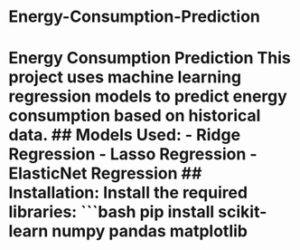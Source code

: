# Energy-Consumption-Prediction
# Energy Consumption Prediction  This project uses machine learning regression models to predict energy consumption based on historical data.  ## Models Used: - Ridge Regression - Lasso Regression - ElasticNet Regression  ## Installation: Install the required libraries: ```bash pip install scikit-learn numpy pandas matplotlib
